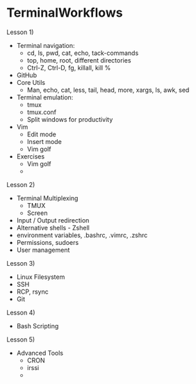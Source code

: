TerminalWorkflows
=================

Lesson 1) 

* Terminal navigation:
  * cd, ls, pwd, cat, echo, tack-commands
  * top, home, root, different directories 
  * Ctrl-Z, Ctrl-D, fg, killall, kill %
* GitHub 
* Core Utils
  * Man, echo, cat, less, tail, head, more, xargs, ls, awk, sed
* Terminal emulation:
  * tmux
  * tmux.conf
  * Split windows for productivity
* Vim
  * Edit mode
  * Insert mode
  * Vim golf
* Exercises
  * Vim golf
  * 

Lesson 2)

* Terminal Multiplexing
  * TMUX
  * Screen
* Input / Output redirection
* Alternative shells - Zshell
* environment variables, .bashrc, .vimrc, .zshrc
* Permissions, sudoers
* User management

Lesson 3)
* Linux Filesystem
* SSH
* RCP, rsync
* Git

Lesson 4)

* Bash Scripting

Lesson 5)

* Advanced Tools
   * CRON 
   * irssi
   * 
